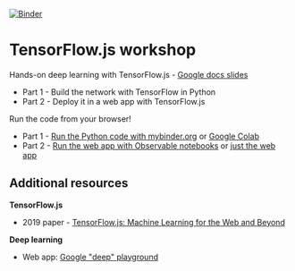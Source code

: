 
[![Binder](https://mybinder.org/badge_logo.svg)](https://mybinder.org/v2/gh/pacm/tfjs-workshop/master)

# TensorFlow.js workshop

Hands-on deep learning with TensorFlow.js - [Google docs slides](https://docs.google.com/presentation/d/1qTxk0OIiUX9gunQ5niX9nBSU7mZLpLDAn3--BuP1L80/edit?usp=sharing)

* Part 1 - Build the network with TensorFlow in Python
* Part 2 - Deploy it in a web app with TensorFlow.js

Run the code from your browser!

* Part 1 - [Run the Python code with mybinder.org](https://mybinder.org/v2/gh/pacm/tfjs-workshop/master) or [Google Colab](https://colab.research.google.com/)
* Part 2 - [Run the web app with Observable notebooks](https://beta.observablehq.com/@xaris/doodle-recognition-with-tensorflow-js) or [just the web app](https://epfl-exts.github.io/react-course-project/)

Additional resources
---

**TensorFlow.js**

* 2019 paper - [
TensorFlow.js: Machine Learning for the Web and Beyond](https://arxiv.org/abs/1901.05350)

**Deep learning**

* Web app: [Google "deep" playground](https://github.com/tensorflow/playground)
